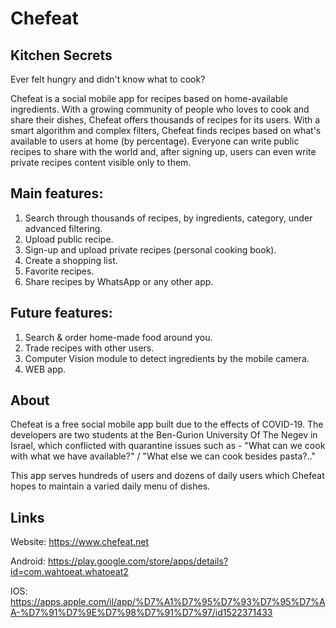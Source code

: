 # Chefeat
## Kitchen Secrets

Ever felt hungry and didn't know what to cook?

Chefeat is a social mobile app for recipes based on home-available ingredients. With a growing community of people who loves to cook and share their dishes, Chefeat offers thousands of recipes for its users. With a smart algorithm and complex filters, Chefeat finds recipes based on what's available to users at home (by percentage). Everyone can write public recipes to share with the world and, after signing up, users can even write private recipes content visible only to them.

## Main features:
1. Search through thousands of recipes, by ingredients, category, under advanced filtering.
2. Upload public recipe.
3. Sign-up and upload private recipes (personal cooking book).
4. Create a shopping list.
5. Favorite recipes.
6. Share recipes by WhatsApp or any other app.

## Future features:
1. Search & order home-made food around you.
2. Trade recipes with other users.
3. Computer Vision module to detect ingredients by the mobile camera.
4. WEB app.

## About
Chefeat is a free social mobile app built due to the effects of COVID-19.
The developers are two students at the Ben-Gurion University Of The Negev in Israel, which conflicted with quarantine issues such as - "What can we cook with what we have available?" / "What else we can cook besides pasta?.."

This app serves hundreds of users and dozens of daily users which Chefeat hopes to maintain a varied daily menu of dishes.

## Links
Website: https://www.chefeat.net

Android: https://play.google.com/store/apps/details?id=com.wahtoeat.whatoeat2

IOS: https://apps.apple.com/il/app/%D7%A1%D7%95%D7%93%D7%95%D7%AA-%D7%91%D7%9E%D7%98%D7%91%D7%97/id1522371433